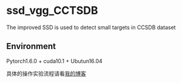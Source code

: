 ssd_vgg_CCTSDB
======

The improved SSD is used to detect small targets in CCSDB dataset


Environment
---------
Pytorch1.6.0 + cuda10.1 + Ubutun16.04

具体的操作实验流程请看[我的博客](https://zhuanlan.zhihu.com/p/295382566 "悬停显示") 
